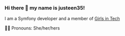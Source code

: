 ### Hi there 👋 my name is justeen35!

I am a Symfony developer and a member of [Girls in Tech](https://girlsintech.org/)

:ok_woman: Pronouns: She/her/hers

